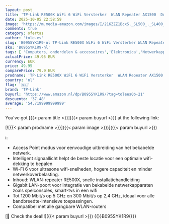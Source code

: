 ```yaml
---
layout: post
title: 'TP-Link RE500X WiFi 6 WiFi Versterker  WLAN Repeater AX1500  Dual band 1200MBit/s 5GHz en 300MBit/s 2 4GHz  Tri-Core 1 5 GHz CPU  Gigabit Port  compatibel met alle WLAN Router'
date: 2025-10-05 22:58:59
image: 'https://m.media-amazon.com/images/I/216ZZZ1BcxS._SL500_._SL400_.jpg'
comments: true
category: ofertas
author: 'tole.es'
slug: 'B095SYK1R9-nl TP-Link RE500X WiFi 6 WiFi Versterker WLAN Repeater AX1500...'
sku: 'B095SYK1R9-nl'
tags: [ 'Computers, onderdelen & accessoires','Elektronica','Netwerkapparaten','Wifi Versterker','tp-link','🇳🇱', ]
actualPrice: 49.95 EUR
currency: EUR
price: 49.95
comparePrice: 79.9 EUR
prodname: 'TP-Link RE500X WiFi 6 WiFi Versterker  WLAN Repeater AX1500  Dual band 1200MBit/s 5GHz en 300MBit/s 2 4GHz  Tri-Core 1 5 GHz CPU  Gigabit Port  compatibel met alle WLAN Router'
country: 'nl'
flag: '🇳🇱'
brand: 'TP-Link'
buyurl: 'https://www.amazon.nl/dp/B095SYK1R9/?tag=tolees0b-21'
descuento: '37.48'
average: '54.7199999999999'
---
```


You've got [{{< param title >}}]({{< param buyurl >}}) at the following link:

[![{{< param prodname >}}]({{< param image >}})]({{< param buyurl >}})

ℹ️:

- Access Point modus voor eenvoudige uitbreiding van het bekabelde netwerk.
- Intelligent signaallicht helpt de beste locatie voor een optimale wifi-dekking te bepalen
- Wi-Fi 6 voor ultrasone wifi-snelheden, hogere capaciteit en minder netwerkoverbelasting.
- Inhoud: WLAN-repeater RE500X, snelle installatiehandleiding
- Gigabit LAN-poort voor integratie van bekabelde netwerkapparaten zoals spelconsoles, smart-tvs in een wifi
- Tot 1200 Mbit/s op 5 GHz en 300 Mbit/s op 2,4 GHz, ideaal voor alle bandbreedte-intensieve toepassingen.
- Compatibel met alle gangbare WLAN-routers

[🛒 Check the deal!!]({{< param buyurl >}})
{{<world>}}B095SYK1R9{{</world>}}
